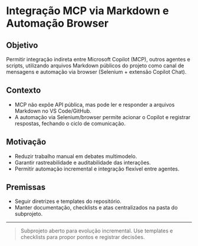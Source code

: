 # Integração MCP via Markdown e Automação Browser

## Objetivo
Permitir integração indireta entre Microsoft Copilot (MCP), outros agentes e scripts, utilizando arquivos Markdown públicos do projeto como canal de mensagens e automação via browser (Selenium + extensão Copilot Chat).

## Contexto
- MCP não expõe API pública, mas pode ler e responder a arquivos Markdown no VS Code/GitHub.
- A automação via Selenium/browser permite acionar o Copilot e registrar respostas, fechando o ciclo de comunicação.

## Motivação
- Reduzir trabalho manual em debates multimodelo.
- Garantir rastreabilidade e auditabilidade das interações.
- Permitir automação incremental e integração flexível entre agentes.

## Premissas
- Seguir diretrizes e templates do repositório.
- Manter documentação, checklists e atas centralizados na pasta do subprojeto.

---
> Subprojeto aberto para evolução incremental. Use templates e checklists para propor pontos e registrar decisões.
